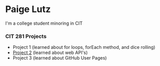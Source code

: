 # Paige Lutz

I'm a college student minoring in CIT

### CIT 281 Projects
- Project 1 (learned about for loops, forEach method, and dice rolling)
- [Project 2](https://uo-cit.github.io/project-2-paigelutz) (learned about web API's)
- Project 3 (learned about GitHub User Pages)
